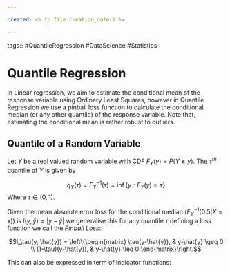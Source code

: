```yaml
---

created: <% tp.file.creation_date() %>

---
```

tags:: #QuantileRegression #DataScience #Statistics 

# Quantile Regression

In Linear regression, we aim to estimate the conditional mean of the response variable using Ordinary Least Squares, however in Quantile Regression we use a pinball loss function to calculate the conditional median (or any other quantile) of the response variable. Note that, estimating the conditional mean is rather robust to outliers.

## Quantile of a Random Variable
Let $Y$ be a real valued random variable with CDF $F_Y(y) = P(Y \leq y)$. The $\tau^{th}$ quantile of $Y$ is given by 

$$q_Y(\tau) = F^{-1}_Y(\tau) = \inf\{y:F_Y(y) \geq \tau\}$$
Where $\tau \in (0,1)$.

Given the mean absolute error loss for the conditional median ($F^{-1}_Y(0.5|X=x)$) is $l(y,\hat{y}) = |y-\hat{y}|$ we generalise this for any quantile $\tau$ defining a loss function we call the *Pinball Loss*:

$$l_\tau(y, \hat{y}) = \left\{\begin{matrix}
\tau(y-\hat{y}), & y-\hat{y} \geq 0
\\ 
(1-\tau)(y-\hat{y}), & y-\hat{y} \leq 0
\end{matrix}\right.$$

This can also be expressed in term of indicator functions:
$$$$